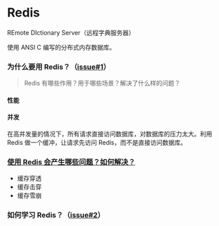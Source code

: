 # Redis

REmote DIctionary Server（远程字典服务器）

使用 ANSI C 编写的分布式内存数据库。


### 为什么要用 Redis？（[issue#1](https://github.com/liangkuai/redis/issues/1)）

> Redis 有哪些作用？用于哪些场景？解决了什么样的问题？

#### 性能

#### 并发

在高并发量的情况下，所有请求直接访问数据库，对数据库的压力太大。利用 Redis 做一个缓冲，让请求先访问 Redis，而不是直接访问数据库。



### [使用 Redis 会产生哪些问题？如何解决？](./docs/问题)

- 缓存穿透
- 缓存击穿
- 缓存雪崩





### 如何学习 Redis？（[issue#2](https://github.com/liangkuai/redis/issues/2)）
